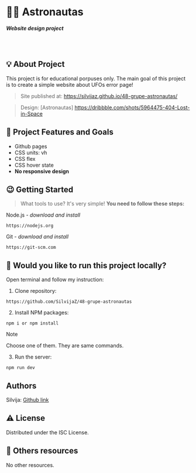 # :woman_astronaut: Astronautas

***Website  design  project***

<br>

<br>

## :bulb: About Project

This project is for educational porpuses only. The main goal of this project is to create a simple website about UFOs error page!    

>Site published at: https://silvijaz.github.io/48-grupe-astronautas/

>Design: [Astronautas] https://dribbble.com/shots/5964475-404-Lost-in-Space

## :dart: Project Features and Goals

- Github pages
- CSS units: vh
- CSS flex
- CSS hover state
- **No responsive design**


## :wink: Getting Started

> What tools to use? It's very simple! **You need to follow these steps:**

Node.js - _download and install_

```
https://nodejs.org
```

Git - _download and install_

```
https://git-scm.com
```

## :running: Would you like to run this project locally?

Open terminal and follow my instruction:


1) Clone repository:

```
https://github.com/SilvijaZ/48-grupe-astronautas
```

2) Install NPM packages:

```
npm i or npm install 
```
> [!NOTE]
Choose one of them. They  are same commands. 

3) Run the server:

```
npm run dev
```

## Authors

Silvija: [Github link](https://github.com/SilvijaZ)

## :warning: License

Distributed under the ISC License.

## :link: Others resources

No other resources.